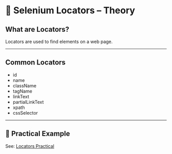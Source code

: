 # 🎯 Selenium Locators – Theory

## What are Locators?
Locators are used to find elements on a web page.

---

## Common Locators
- id
- name
- className
- tagName
- linkText
- partialLinkText
- xpath
- cssSelector

---

## 📄 Practical Example
See: [Locators Practical](./locators_practical.java)
